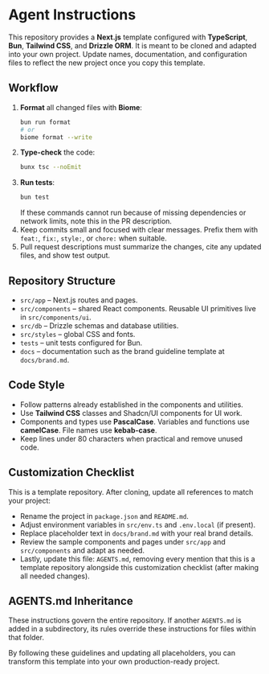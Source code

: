 # Agent Instructions

This repository provides a **Next.js** template configured with **TypeScript**, **Bun**, **Tailwind CSS**, and **Drizzle ORM**. It is meant to be cloned and adapted into your own project. Update names, documentation, and configuration files to reflect the new project once you copy this template.

## Workflow

1. **Format** all changed files with **Biome**:
   ```bash
   bun run format
   # or
   biome format --write
   ```
2. **Type-check** the code:
   ```bash
   bunx tsc --noEmit
   ```
3. **Run tests**:
   ```bash
   bun test
   ```
   If these commands cannot run because of missing dependencies or network limits, note this in the PR description.
4. Keep commits small and focused with clear messages. Prefix them with `feat:`, `fix:`, `style:`, or `chore:` when suitable.
5. Pull request descriptions must summarize the changes, cite any updated files, and show test output.

## Repository Structure

- `src/app` – Next.js routes and pages.
- `src/components` – shared React components. Reusable UI primitives live in `src/components/ui`.
- `src/db` – Drizzle schemas and database utilities.
- `src/styles` – global CSS and fonts.
- `tests` – unit tests configured for Bun.
- `docs` – documentation such as the brand guideline template at `docs/brand.md`.

## Code Style

- Follow patterns already established in the components and utilities.
- Use **Tailwind CSS** classes and Shadcn/UI components for UI work.
- Components and types use **PascalCase**. Variables and functions use **camelCase**. File names use **kebab-case**.
- Keep lines under 80 characters when practical and remove unused code.

## Customization Checklist

This is a template repository. After cloning, update all references to match your project:

- Rename the project in `package.json` and `README.md`.
- Adjust environment variables in `src/env.ts` and `.env.local` (if present).
- Replace placeholder text in `docs/brand.md` with your real brand details.
- Review the sample components and pages under `src/app` and `src/components` and adapt as needed.
- Lastly, update this file: `AGENTS.md`, removing every mention that this is a template repository alongside this customization checklist (after making all needed changes).


## AGENTS.md Inheritance

These instructions govern the entire repository. If another `AGENTS.md` is added in a subdirectory, its rules override these instructions for files within that folder.

By following these guidelines and updating all placeholders, you can transform this template into your own production-ready project.
